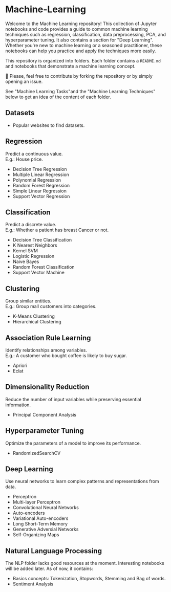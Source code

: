 # Machine-Learning

Welcome to the Machine Learning repository! This collection of Jupyter notebooks and code provides a guide to common machine learning techniques such as regression, classification, data preprocessing, PCA, and hyperparameter tuning.
It also contains a section for "Deep Learning".
Whether you're new to machine learning or a seasoned practitioner, these notebooks can help you practice and apply the techniques more easily.

This repository is organized into folders. Each folder contains a `README.md` and notebooks that demonstrate a machine learning concept.

📌 Please, feel free to contribute by forking the repository or by simply opening an issue.

See "Machine Learning Tasks"and the "Machine Learning Techniques" below to get an idea of the content of each folder. 

## Datasets
* Popular websites to find datasets.

## Regression
Predict a continuous value. <br>E.g.: House price.
* Decision Tree Regression
* Multiple Linear Regression
* Polynomial Regression
* Random Forest Regression
* Simple Linear Regression
* Support Vector Regression

## Classification
Predict a discrete value. <br>E.g.: Whether a patient has breast Cancer or not.
* Decision Tree Classification
* K Nearest Neighbors
* Kernel SVM
* Logistic Regression
* Naive Bayes
* Random Forest Classification
* Support Vector Machine

## Clustering
Group similar entities. <br>E.g.: Group mall customers into categories.
* K-Means Clustering
* Hierarchical Clustering

## Association Rule Learning
Identify relationships among variables. <br>E.g.: A customer who bought coffee is likely to buy sugar.
* Apriori
* Eclat

## Dimensionality Reduction
Reduce the number of input variables while preserving essential information.
* Principal Component Analysis

## Hyperparameter Tuning
Optimize the parameters of a model to improve its performance.
* RandomizedSearchCV

## Deep Learning
Use neural networks to learn complex patterns and representations from data.

* Perceptron
* Multi-layer Perceptron
* Convolutional Neural Networks
* Auto-encoders
* Variational Auto-encoders
* Long Short-Term Memory
* Generative Adversial Networks
* Self-Organizing Maps

## Natural Language Processing
The NLP folder lacks good resources at the moment. Interesting notebooks will be added later. As of now, it contains:

* Basics concepts: Tokenization, Stopwords, Stemming and Bag of words.
* Sentiment Analysis 
